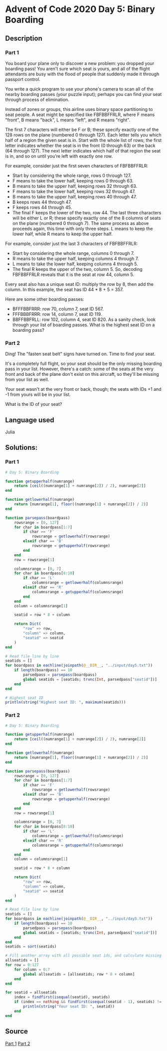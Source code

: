 # Advent of Code 2020 Day 5: Binary Boarding
## Description
### Part 1
You board your plane only to discover a new problem: you dropped your boarding pass! You aren't sure which seat is yours, and all of the flight attendants are busy with the flood of people that suddenly made it through passport control.

You write a quick program to use your phone's camera to scan all of the nearby boarding passes (your puzzle input); perhaps you can find your seat through process of elimination.

Instead of zones or groups, this airline uses binary space partitioning to seat people. A seat might be specified like FBFBBFFRLR, where F means "front", B means "back", L means "left", and R means "right".

The first 7 characters will either be F or B; these specify exactly one of the 128 rows on the plane (numbered 0 through 127). Each letter tells you which half of a region the given seat is in. Start with the whole list of rows; the first letter indicates whether the seat is in the front (0 through 63) or the back (64 through 127). The next letter indicates which half of that region the seat is in, and so on until you're left with exactly one row.

For example, consider just the first seven characters of FBFBBFFRLR:

- Start by considering the whole range, rows 0 through 127.
- F means to take the lower half, keeping rows 0 through 63.
- B means to take the upper half, keeping rows 32 through 63.
- F means to take the lower half, keeping rows 32 through 47.
- B means to take the upper half, keeping rows 40 through 47.
- B keeps rows 44 through 47.
- F keeps rows 44 through 45.
- The final F keeps the lower of the two, row 44.
The last three characters will be either L or R; these specify exactly one of the 8 columns of seats on the plane (numbered 0 through 7). The same process as above proceeds again, this time with only three steps. L means to keep the lower half, while R means to keep the upper half.

For example, consider just the last 3 characters of FBFBBFFRLR:

- Start by considering the whole range, columns 0 through 7.
- R means to take the upper half, keeping columns 4 through 7.
- L means to take the lower half, keeping columns 4 through 5.
- The final R keeps the upper of the two, column 5.
So, decoding FBFBBFFRLR reveals that it is the seat at row 44, column 5.

Every seat also has a unique seat ID: multiply the row by 8, then add the column. In this example, the seat has ID 44 * 8 + 5 = 357.

Here are some other boarding passes:

- BFFFBBFRRR: row 70, column 7, seat ID 567.
- FFFBBBFRRR: row 14, column 7, seat ID 119.
- BBFFBBFRLL: row 102, column 4, seat ID 820.
As a sanity check, look through your list of boarding passes. What is the highest seat ID on a boarding pass?

### Part 2
Ding! The "fasten seat belt" signs have turned on. Time to find your seat.

It's a completely full flight, so your seat should be the only missing boarding pass in your list. However, there's a catch: some of the seats at the very front and back of the plane don't exist on this aircraft, so they'll be missing from your list as well.

Your seat wasn't at the very front or back, though; the seats with IDs +1 and -1 from yours will be in your list.

What is the ID of your seat?

## Language used
Julia

## Solutions:
### Part 1
```julia
# Day 5: Binary Boarding

function getupperhalf(numrange)
    return [ceil((numrange[1] + numrange[2]) / 2), numrange[2]]
end

function getlowerhalf(numrange)
    return [numrange[1], floor((numrange[1] + numrange[2]) / 2)]
end

function parsepass(boardpass)
    rowsrange = [0, 127]
    for char in boardpass[1:7]
        if char == 'F'
            rowsrange = getlowerhalf(rowsrange)
        elseif char == 'B'
            rowsrange = getupperhalf(rowsrange)
        end
    end
    row = rowsrange[1]

    columnsrange = [0, 7]
    for char in boardpass[8:10]
        if char == 'L'
            columnsrange = getlowerhalf(columnsrange)
        elseif char == 'R'
            columnsrange = getupperhalf(columnsrange)
        end
    end
    column = columnsrange[1]

    seatid = row * 8 + column

    return Dict(
        "row" => row,
        "column" => column,
        "seatid" => seatid
    )
end

# Read file line by line
seatids = []
for boardpass in eachline(joinpath(@__DIR__, "../input/day5.txt"))
    if length(boardpass) == 10
        parsedpass = parsepass(boardpass)
        global seatids = [seatids; trunc(Int, parsedpass["seatid"])]
    end
end

# Highest seat ID
println(string("Highest seat ID: ", maximum(seatids)))
```

### Part 2
```julia
# Day 5: Binary Boarding

function getupperhalf(numrange)
    return [ceil((numrange[1] + numrange[2]) / 2), numrange[2]]
end

function getlowerhalf(numrange)
    return [numrange[1], floor((numrange[1] + numrange[2]) / 2)]
end

function parsepass(boardpass)
    rowsrange = [0, 127]
    for char in boardpass[1:7]
        if char == 'F'
            rowsrange = getlowerhalf(rowsrange)
        elseif char == 'B'
            rowsrange = getupperhalf(rowsrange)
        end
    end
    row = rowsrange[1]

    columnsrange = [0, 7]
    for char in boardpass[8:10]
        if char == 'L'
            columnsrange = getlowerhalf(columnsrange)
        elseif char == 'R'
            columnsrange = getupperhalf(columnsrange)
        end
    end
    column = columnsrange[1]

    seatid = row * 8 + column

    return Dict(
        "row" => row,
        "column" => column,
        "seatid" => seatid
    )
end

# Read file line by line
seatids = []
for boardpass in eachline(joinpath(@__DIR__, "../input/day5.txt"))
    if length(boardpass) == 10
        parsedpass = parsepass(boardpass)
        global seatids = [seatids; trunc(Int, parsedpass["seatid"])]
    end
end
seatids = sort(seatids)

# Fill another array with all possible seat ids, and calculate missing one (excluding first and last ids)
allseatids = []
for row = 0:127
    for column = 0:7
        global allseatids = [allseatids; row * 8 + column]
    end
end

for seatid = allseatids
    index = findfirst(isequal(seatid), seatids)
    if (index == nothing && findfirst(isequal(seatid - 1), seatids) != nothing && findfirst(isequal(seatid + 1), seatids) != nothing)
        println(string("Your seat ID: ", seatid))
    end
end
```

## Source
[Part 1](./code/day5-1.jl)
[Part 2](./code/day5-2.jl)
